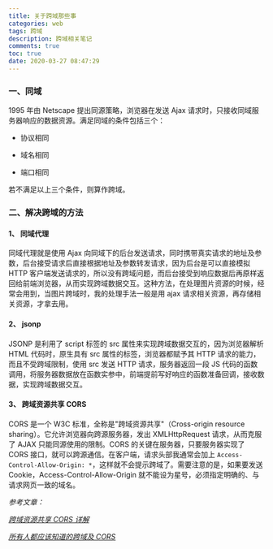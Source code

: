 ```yaml
---
title: 关于跨域那些事
categories: web
tags: 跨域
description: 跨域相关笔记
comments: true
toc: true
date: 2020-03-27 08:47:29
---
```


### 一、同域

1995 年由 Netscape 提出同源策略，浏览器在发送 Ajax 请求时，只接收同域服务器响应的数据资源。满足同域的条件包括三个：

- 协议相同

- 域名相同

- 端口相同

若不满足以上三个条件，则算作跨域。

### 二、解决跨域的方法

#### 1、 同域代理

同域代理就是使用 Ajax 向同域下的后台发送请求，同时携带真实请求的地址及参数，后台接受请求后直接根据地址及参数转发请求，因为后台是可以直接模拟 HTTP 客户端发送请求的，所以没有跨域问题，而后台接受到响应数据后再原样返回给前端浏览器，从而实现跨域数据交互。这种方法，在处理图片资源的时候，经常会用到，当图片跨域时，我的处理手法一般是用 ajax 请求相关资源，再存储相关资源，才拿去用。

#### 2、 jsonp

JSONP 是利用了 script 标签的 src 属性来实现跨域数据交互的，因为浏览器解析 HTML 代码时，原生具有 src 属性的标签，浏览器都赋予其 HTTP 请求的能力，而且不受跨域限制，使用 src 发送 HTTP 请求，服务器返回一段 JS 代码的函数调用，将服务器数据放在函数实参中，前端提前写好响应的函数准备回调，接收数据，实现跨域数据交互。

#### 3、 跨域资源共享 CORS

CORS 是一个 W3C 标准，全称是"跨域资源共享"（Cross-origin resource sharing）。它允许浏览器向跨源服务器，发出 XMLHttpRequest 请求，从而克服了 AJAX 只能同源使用的限制。CORS 的关键在服务器，只要服务器实现了 CORS 接口，就可以跨源通信。在客户端，请求头部我通常会加上 `Access-Control-Allow-Origin: *`，这样就不会提示跨域了。需要注意的是，如果要发送 Cookie，Access-Control-Allow-Origin 就不能设为星号，必须指定明确的、与请求网页一致的域名。

_参考文章：_

_[跨域资源共享 CORS 详解](https://www.ruanyifeng.com/blog/2016/04/cors.html)_

_[所有人都应该知道的跨域及 CORS](https://zhuanlan.zhihu.com/p/53996160)_
